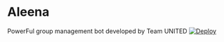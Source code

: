 # Aleena
PowerFul group management bot developed by Team UNITED
[![Deploy](https://telegra.ph/file/4f48e9c6ba1bf81b5509a.jpg)](https://heroku.com/deploy?template=https://github.com/Zyruz-ramu/HyraProBot.git)
